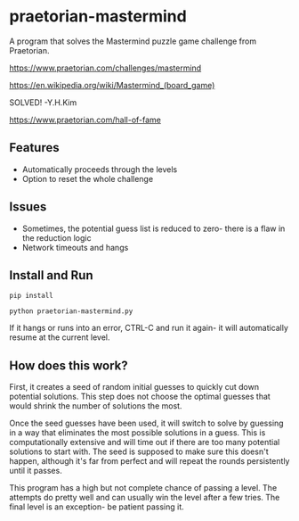 # praetorian-mastermind
A program that solves the Mastermind puzzle game challenge from Praetorian.

https://www.praetorian.com/challenges/mastermind

https://en.wikipedia.org/wiki/Mastermind_(board_game)


SOLVED! -Y.H.Kim

https://www.praetorian.com/hall-of-fame


## Features
- Automatically proceeds through the levels
- Option to reset the whole challenge


## Issues
- Sometimes, the potential guess list is reduced to zero- there is a flaw in the reduction logic
- Network timeouts and hangs


## Install and Run
```pip install```

```python praetorian-mastermind.py```

If it hangs or runs into an error, CTRL-C and run it again- it will automatically resume at the current level.


## How does this work?
First, it creates a seed of random initial guesses to quickly cut down potential solutions. This step does not choose the optimal guesses that would shrink the number of solutions the most.


Once the seed guesses have been used, it will switch to solve by guessing in a way that eliminates the most possible solutions in a guess. This is computationally extensive and will time out if there are too many potential solutions to start with. The seed is supposed to make sure this doesn't happen, although it's far from perfect and will repeat the rounds persistently until it passes. 

This program has a high but not complete chance of passing a level. The attempts do pretty well and can usually win the level after a few tries. The final level is an exception- be patient passing it. 

